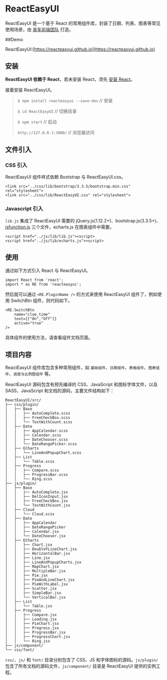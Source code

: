 # ReactEasyUI

ReactEasyUI 是一个基于 React 的常用组件库，封装了日期、列表、图表等常见使用场景，由 [易车前端团队](http://reacteasyui.github.io/#/about) 打造。

##Demo

ReactEasyUI:[https://reacteasyui.github.io](https://reacteasyui.github.io)

## 安装

**ReactEasyUI 依赖于 React**，若未安装 React，须先 [安装 React](http://reactjs.cn/react/docs/getting-started-zh-CN.html)。

接着安装 ReactEasyUI。

> `$ npm install reacteasyui --save-dev` // 安装
> 
> `$ cd ReactEasyUI` // 切换目录
> 
> `$ npm start` // 启动
> 
> `http://127.0.0.1:3000/` // 浏览器访问


## 文件引入

### CSS 引入

ReactEasyUI 组件样式依赖 Bootstrap 与 ReactEasyUI.css。

	<link src="../css/lib/bootstrap/3.3.5/bootstrap.min.css" rel="stylesheet">
	<link src="../css/lib/ReactEasyUI.css" rel="stylesheet">

### Javascript 引入

`lib.js` 集成了 ReactEasyUI 需要的 jQuery.js(1.12.2+)、bootstrap.js(3.3.5+)、[jsfunction.js](http://www.itbbb.com/jsfunction/jsfunction.html) 三个文件，echarts.js 在图表组件中需要。

	<script href="../js/lib/lib.js"><script>
	<script href="../js/lib/echarts.js"><script>


## 使用

通过如下方式引入 React 与 ReactEasyUI。

	import React from 'react';
	import * as RE from 'reacteasyui';

然后就可以通过 `<RE.PluginName />` 的方式来使用 ReactEasyUI 组件了，例如使用 SwitchBtn 组件，则代码如下。

    <RE.SwitchBtn
        name="clue_time"
        text={["On","Off"]}
        active="true"
    />

具体组件的使用方法，请查看组件文档页面。
                

## 项目内容

ReactEasyUI 组件库包含多种常用组件，如 `基础组件`、`日期组件`、`表格组件`、`图表组件`、`进度与比例图组件` 等。

ReactEasyUI 源码包含有预先编译的 CSS、JavaScript 和图标字体文件，以及 SASS、JavaScript 和文档的源码，主要文件结构如下：
	
	ReactEasyUI/src/
	├── css/plugin/
	│   ├── Base
	│   │   ├── AutoComplete.scss
	│   │   ├── FreeCheckBox.scss
	│   │   └── TextWithCount.scss
	│   ├── Date
	│   │   ├── AppCalendar.scss
	│   │   ├── Calendar.scss
	│   │   ├── DateChooser.scss
	│   │   └── DateRangePicker.scss
	│   ├── ECharts
	│   │   └── LineAndPopupChart.scss
	│   ├── List
	│   │   └── Table.scss
	│   ├── Progress
	│   │   ├── Compare.scss
	│   │   ├── ProgressBar.scss
	│   │   └── Ring.scss
	├── js/plugin/
	│   ├── Base
	│   │   ├── AutoComplete.jsx
	│   │   ├── DelIconInput.jsx
	│   │   ├── FreeCheckBox.jsx
	│   │   └── TextWithCount.jsx
	│   ├── Cloud
	│   │   └── Cloud.scss
	│   ├── Date
	│   │   ├── AppCalendar
	│   │   ├── DateRangePicker
	│   │   ├── Calendar.jsx
	│   │   └── DateChooser.jsx
	│   ├── ECharts
	│   │   ├── Chart.jsx
	│   │   ├── DoubleYLineChart.jsx
	│   │   ├── HorizontalBar.jsx
	│   │   ├── Line.jsx
	│   │   ├── LineAndPopupCharts.jsx
	│   │   ├── MapChart.jsx
	│   │   ├── MultipleBar.jsx
	│   │   ├── Pie.jsx
	│   │   ├── PieAndLineChart.jsx
	│   │   ├── PieWithLabel.jsx
	│   │   ├── Scatter.jsx
	│   │   ├── SimpleBar.jsx
	│   │   └── VerticalBar.jsx
	│   ├── List
	│   │   └── Table.jsx
	│   ├── Progress
	│   │   ├── Compare.jsx
	│   │   ├── Loading.jsx
	│   │   ├── PieChart.jsx
	│   │   ├── Progress.jsx
	│   │   ├── ProgressBar.jsx
	│   │   ├── ProgressChart.jsx
	│   │   └── Ring.jsx
	├── js/component/
	└── css/font/

`css/`、`js/` 和 `font/` 目录分别包含了 CSS、JS 和字体图标的源码。`js/plugin/` 包含了所有文档的源码文件，`js/component/` 目录是 ReactEasyUI 提供的实例工程。
